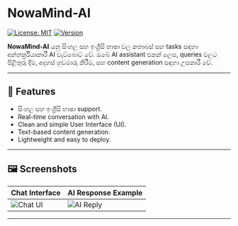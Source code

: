 # NowaMind-AI

[![License: MIT](https://img.shields.io/badge/License-MIT-yellow.svg)](https://opensource.org/licenses/MIT)
[![Version](https://img.shields.io/badge/version-1.0.0-blue.svg)](https://github.com/yourusername/NowaMind-AI)

**NowaMind-AI** යනු සිංහල සහ ඉංග්‍රීසි භාෂා වල කතාබස් සහ tasks සඳහා අන්තර්ක්‍රියාකාරී AI චැට්බොට් වේ. ඔබේ AI assistant එකක් ලෙස, queries වලට පිළිතුරු දීම, අදහස් හුවමාරු කිරීම, සහ content generation සඳහා උපකාරී වේ.  

---

## 🌟 Features

- සිංහල සහ ඉංග්‍රීසි භාෂා support.  
- Real-time conversation with AI.  
- Clean and simple User Interface (UI).  
- Text-based content generation.  
- Lightweight and easy to deploy.  

---

## 🖼️ Screenshots

| Chat Interface | AI Response Example |
|----------------|------------------|
| ![Chat UI](screenshots/chat-ui.png) | ![AI Reply](screenshots/ai-reply.png) |

---

##
